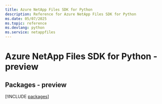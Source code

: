 ```yaml
---
title: Azure NetApp Files SDK for Python
description: Reference for Azure NetApp Files SDK for Python
ms.date: 05/07/2025
ms.topic: reference
ms.devlang: python
ms.service: netappfiles
---
```

# Azure NetApp Files SDK for Python - preview
## Packages - preview
[!INCLUDE [packages](netapp-files-index.md)]